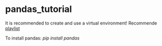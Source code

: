<h1> pandas_tutorial </h1>
It is recommended to create and use a virtual environment!
Recommende <a href="https://www.youtube.com/playlist?list=PL-osiE80TeTsWmV9i9c58mdDCSskIFdDS">playlist</a>

To install pandas: <i>pip install pandas</i>
